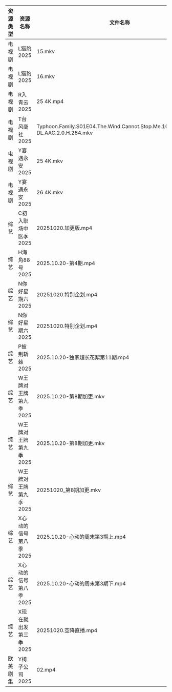 | 资源类型 | 资源名称          | 文件名称                                                                            | 分享链接                                 | 更新时间                |
| ---- | ------------- | ------------------------------------------------------------------------------- | ------------------------------------ | ------------------- |
| 电视剧  | L猎豹2025       | 15.mkv                                                                          | https://www.alipan.com/s/XWdZ5WKRyHt | 2025-10-20 19:03:56 |
| 电视剧  | L猎豹2025       | 16.mkv                                                                          | https://www.alipan.com/s/XWdZ5WKRyHt | 2025-10-20 19:03:56 |
| 电视剧  | R入青云2025      | 25 4K.mp4                                                                       | https://www.alipan.com/s/7kV94cu2ZMy | 2025-10-20 19:04:01 |
| 电视剧  | T台风商社2025     | Typhoon.Family.S01E04.The.Wind.Cannot.Stop.Me.1080p.NF.WEB-DL.AAC.2.0.H.264.mkv | https://pan.quark.cn/s/40f858c07981  | 2025-10-20 01:25:16 |
| 电视剧  | Y宴遇永安2025     | 25 4K.mkv                                                                       | https://www.alipan.com/s/VE78Z2R4ZAM | 2025-10-20 10:04:41 |
| 电视剧  | Y宴遇永安2025     | 26 4K.mkv                                                                       | https://www.alipan.com/s/VE78Z2R4ZAM | 2025-10-20 19:04:33 |
| 综艺   | C初入职场中医季2025  | 20251020.加更版.mp4                                                                | https://pan.quark.cn/s/869074432f49  | 2025-10-20 16:19:07 |
| 综艺   | H海角88号2025    | 2025.10.20-第4期.mp4                                                              | https://pan.quark.cn/s/6a6312f9dbbc  | 2025-10-20 16:29:53 |
| 综艺   | N你好星期六2025    | 20251020.特别企划.mp4                                                               | https://www.alipan.com/s/g3wrHTFCcWV | 2025-10-20 15:04:40 |
| 综艺   | N你好星期六2025    | 20251020.特别企划.mp4                                                               | https://pan.quark.cn/s/7470ba1e3c80  | 2025-10-20 16:30:47 |
| 综艺   | P披荆斩棘2025     | 2025.10.20-独家超长花絮第11期.mp4                                                       | https://pan.quark.cn/s/9ae1eb01008d  | 2025-10-20 19:31:11 |
| 综艺   | W王牌对王牌第九季2025 | 2025.10.20-第8期加更.mkv                                                            | https://www.alipan.com/s/w9CqDPEeGeX | 2025-10-20 15:04:45 |
| 综艺   | W王牌对王牌第九季2025 | 2025.10.20-第8期加更.mkv                                                            | https://pan.quark.cn/s/b5f4a2ecde94  | 2025-10-20 16:32:30 |
| 综艺   | W王牌对王牌第九季2025 | 20251020_第8期加更.mkv                                                              | https://www.alipan.com/s/w9CqDPEeGeX | 2025-10-20 18:04:47 |
| 综艺   | X心动的信号第八季2025 | 2025.10.20-心动的周末第3期上.mp4                                                        | https://pan.quark.cn/s/2ed22d9e58e2  | 2025-10-20 16:33:07 |
| 综艺   | X心动的信号第八季2025 | 2025.10.20-心动的周末第3期下.mp4                                                        | https://pan.quark.cn/s/2ed22d9e58e2  | 2025-10-20 16:33:01 |
| 综艺   | X现在就出发第三季2025 | 20251020.空降直播.mp4                                                               | https://pan.quark.cn/s/857fd8309a69  | 2025-10-20 16:33:18 |
| 欧美剧集 | Y椅子公司2025     | 02.mp4                                                                          | https://pan.quark.cn/s/d15fc077c920  | 2025-10-20 16:27:07 |
